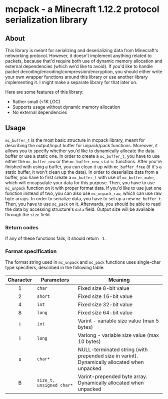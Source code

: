 # mcpack - a Minecraft 1.12.2 protocol serialization library

## About

This library is meant for serializing and deserializing data from Minecraft's networking
protocol. However, it doesn't implement anything related to packets, because that'd
require both use of dynamic memory allocation and external dependencies (which we'd like to
avoid). If you'd like to handle packet decoding/encoding/compression/encryption, you should
either write your own wrapper functions around this library or use another library implementing it.
I might make a separate library for that later on.

Here are some features of this library:

* Rather small (<1K LOC)
* Supports usage without dynamic memory allocation
* No external dependencies

## Usage

`mc_buffer_t` is the most basic structure in mcpack library, meant for describing the output/input
buffer for unpack/pack functions. Moreover, it allows you to specify whether you'd like to
dynamically allocate the data buffer or use a static one. In order to create a `mc_buffer_t`, you
have to use either the `mc_buffer_new` or the `mc_buffer_new_static` functions. After you're
finished with using a buffer, you can clean it up with `mc_buffer_free` (if it's a static buffer,
it won't clean up the data).
In order to deserialize data from a buffer, you have to first create a `mc_buffer_t` with use of
`mc_buffer_make`, which will encapsulate your data for this purpose. Then, you have to use
`mc_unpack` function on it with proper format data. If you'd like to use just one function
instead of two, you can also use `mc_unpack_raw`, which can use raw byte arrays.
In order to serialize data, you have to set up a new `mc_buffer_t`. Then, you have to use `mc_pack` on
it. Afterwards, you should be able to read the data by accessing structure's `data` field.
Output size will be available through the `size` field.

### Return codes

If any of these functions fails, it should return `-1`.

### Format specification

The format string used in `mc_unpack` and `mc_pack` functions uses single-char type specifiers,
described in the following table:

| Character | Parameters | Meaning |
|:---------:| ---------- | ------- |
| 1         | `char` | Fixed size 8-bit value |
| 2         | `short` | Fixed size 16-bit value |
| 4         | `int` | Fixed size 32-bit value |
| 8         | `long` | Fixed size 64-bit value |
| i         | `int` | Varint - variable size value (max 5 bytes)
| I         | `long` | Varlong - variable size value (max 10 bytes)
| s         | `char*` | NULL-terminated string (with prepended size in varint). Dynamically allocated when unpacked |
| B         | `size_t, unsigned char*` | Varint-prepended byte array. Dynamically allocated when unpacked|

